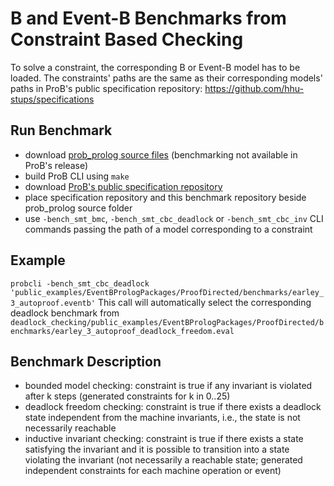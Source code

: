 # B and Event-B Benchmarks from Constraint Based Checking

To solve a constraint, the corresponding B or Event-B model has to be loaded.
The constraints' paths are the same as their corresponding models' paths in ProB's public specification repository: https://github.com/hhu-stups/specifications

## Run Benchmark
- download [prob_prolog source files](https://prob.hhu.de/w/index.php?title=Download#Sourcecode) (benchmarking not available in ProB's release)
- build ProB CLI using `make`
- download [ProB's public specification repository](https://github.com/hhu-stups/specifications)
- place specification repository and this benchmark repository beside prob_prolog source folder
- use `-bench_smt_bmc`, `-bench_smt_cbc_deadlock` or `-bench_smt_cbc_inv` CLI commands passing the path of a model corresponding to a constraint

## Example
`probcli -bench_smt_cbc_deadlock 'public_examples/EventBPrologPackages/ProofDirected/benchmarks/earley_3_autoproof.eventb'`
This call will automatically select the corresponding deadlock benchmark from `deadlock_checking/public_examples/EventBPrologPackages/ProofDirected/benchmarks/earley_3_autoproof_deadlock_freedom.eval`

## Benchmark Description
- bounded model checking: constraint is true if any invariant is violated after k steps (generated constraints for k in 0..25)
- deadlock freedom checking: constraint is true if there exists a deadlock state independent from the machine invariants, i.e., the state is not necessarily reachable
- inductive invariant checking: constraint is true if there exists a state satisfying the invariant and it is possible to transition into a state violating the invariant (not necessarily a reachable state; generated independent constraints for each machine operation or event)
